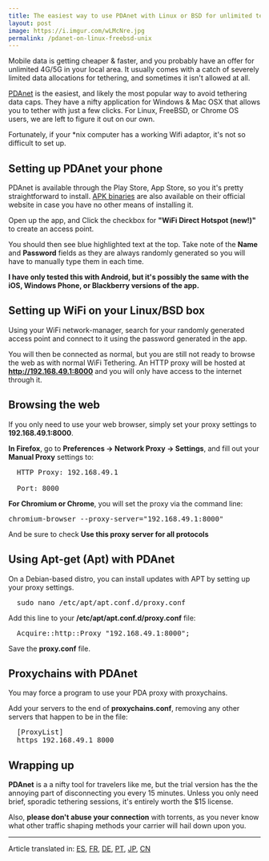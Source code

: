 ```yaml
---
title: The easiest way to use PDAnet with Linux or BSD for unlimited tethering
layout: post
image: https://i.imgur.com/wLMcNre.jpg
permalink: /pdanet-on-linux-freebsd-unix
---
```


Mobile data is getting cheaper & faster, and you probably have an offer for unlimited 4G/5G in your local area. It usually comes with a catch of severely limited data allocations for tethering, and sometimes it isn't allowed at all.

[PDAnet](https://pdanet.co) is the easiest, and likely the most popular way to avoid tethering data caps. They have a nifty application for Windows & Mac OSX that allows you to tether with just a few clicks. For Linux, FreeBSD, or Chrome OS users, we are left to figure it out on our own.

Fortunately, if your *nix computer has a working Wifi adaptor, it's not so difficult to set up.

## Setting up PDAnet your phone

PDAnet is available through the Play Store, App Store, so you it's pretty straightforward to install. [APK binaries](http://pdanet.co/install/) are also available on their official website in case you have no other means of installing it.

Open up the app, and Click the checkbox for **"WiFi Direct Hotspot (new!)"** to create an access point.

You should then see blue highlighted text at the top. Take note of the **Name** and **Password** fields as they are always randomly generated so you will have to manually type them in each time.

**I have only tested this with Android, but it's possibly the same with the iOS, Windows Phone, or Blackberry versions of the app.**

## Setting up WiFi on your Linux/BSD box

Using your WiFi network-manager, search for your randomly generated access point and connect to it using the password generated in the app.

You will then be connected as normal, but you are still not ready to browse the web as with normal WiFi Tethering. An HTTP proxy will be hosted at **http://192.168.49.1:8000** and you will only have access to the internet through it.

## Browsing the web

If you only need to use your web browser, simply set your proxy settings to **192.168.49.1:8000**.

**In Firefox**, go to **Preferences -> Network Proxy -> Settings**, and fill out your **Manual Proxy** settings to:

<pre>
  HTTP Proxy: 192.168.49.1 

  Port: 8000
</pre>

**For Chromium or Chrome**, you will set the proxy via the command line:

<pre>
chromium-browser --proxy-server="192.168.49.1:8000"
</pre>

And be sure to check **Use this proxy server for all protocols**

## Using Apt-get (Apt) with PDAnet

On a Debian-based distro, you can install updates with APT by setting up your proxy settings.

<pre>
  sudo nano /etc/apt/apt.conf.d/proxy.conf
</pre>

Add this line to your **/etc/apt/apt.conf.d/proxy.conf** file:

<pre>
  Acquire::http::Proxy "192.168.49.1:8000";
</pre>

Save the **proxy.conf** file. 

## Proxychains with PDAnet

You may force a program to use your PDA proxy with proxychains.

Add your servers to the end of **proxychains.conf**, removing any other servers that happen to be in the file:

<pre>
  [ProxyList]
  https 192.168.49.1 8000
</pre>

## Wrapping up

**PDAnet** is a a nifty tool for travelers like me, but the trial version has the the annoying part of disconnecting you every 15 minutes. Unless you only need brief, sporadic tethering sessions, it's entirely worth the $15 license.

Also, **please don't abuse your connection** with torrents, as you never know what other traffic shaping methods your carrier will hail down upon you.

---

Article translated in: [ES](https://d0z.me/es/pdanet-linux-freebsd-unix), [FR](https://d0z.me/fr/pdanet-linux-freebsd-unix), [DE](https://d0z.me/de/pdanet-linux-freebsd-unix), [PT](https://d0z.me/pt/pdanet-linux-freebsd-unix), [JP](https://d0z.me/jp/pdanet-linux-freebsd-unix), [CN](https://d0z.me/cn/pdanet-linux-freebsd-unix)
